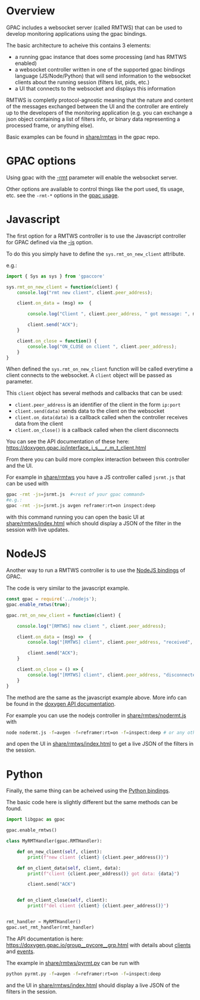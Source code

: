 # Overview

GPAC includes a websocket server (called RMTWS) that can be used to develop monitoring applications using the gpac bindings.

The basic architecture to acheive this contains 3 elements:

 - a running gpac instance that does some processing (and has RMTWS enabled)
 - a websocket controller written in one of the supported gpac bindings language (JS/Node/Python) that will send information to the websocket clients about the running session (filters list, pids, etc.)
 - a UI that connects to the websocket and displays this information


RMTWS is completly protocol-agnostic meaning that the nature and content of the messages exchanged between the UI and the controller are entirely up to the developers of the monitoring application (e.g. you can exchange a json object containing a list of filters info, or binary data representing a processed frame, or anything else).

Basic examples can be found in [share/rmtws](https://github.com/gpac/gpac/tree/master/share/rmtws) in the gpac repo.


# GPAC options

Using gpac with the [-rmt](core_options#rmt) parameter will enable the websocket server.

Other options are available to control things like the port used, tls usage, etc. see the `-rmt-*` options in the [gpac usage](core_options#rmt).


# Javascript

The first option for a RMTWS controller is to use the Javascript controller for GPAC defined via the [-js](gpac_general#js) option.

To do this you simply have to define the `sys.rmt_on_new_client` attribute.

e.g.:

```js
import { Sys as sys } from 'gpaccore'

sys.rmt_on_new_client = function(client) {
	console.log("rmt new client", client.peer_address);

	client.on_data = (msg) =>  {

        console.log("Client ", client.peer_address, " got message: ", msg);

		client.send("ACK");
	}

	client.on_close = function() {
		console.log("ON_CLOSE on client ", client.peer_address);
	}
}
```

When defined the `sys.rmt_on_new_client` function will be called everytime a client connects to the websocket. A `client` object will be passed as parameter.

This `client` object has several methods and callbacks that can be used:

 - `client.peer_address` is an identifier of the client in the form `ip:port`
 - `client.send(data)` sends data to the client on the websocket
 - `client.on_data(data)` is a callback called when the controller receives data from the client
 - `client.on_close()` is a callback called when the client disconnects

You can see the API documentation of these here: https://doxygen.gpac.io/interface_j_s___r_m_t_client.html

From there you can build more complex interaction between this controller and the UI.

For example in [share/rmtws](https://github.com/gpac/gpac/tree/master/share/rmtws) you have a JS controller called `jsrmt.js` that can be used with

```bash
gpac -rmt -js=jsrmt.js  #<rest of your gpac command>
#e.g.:
gpac -rmt -js=jsrmt.js avgen reframer:rt=on inspect:deep
```

with this command running you can open the basic UI at [share/rmtws/index.html](https://github.com/gpac/gpac/tree/master/share/rmtws/index.html) which should display a JSON of the filter in the session with live updates.


# NodeJS

Another way to run a RMTWS controller is to use the [NodeJS bindings](/Howtos/nodejs) of GPAC.

The code is very similar to the javascript example.

```js
const gpac = require('../nodejs');
gpac.enable_rmtws(true);

gpac.rmt_on_new_client = function(client) {

    console.log("[RMTWS] new client ", client.peer_address);

    client.on_data = (msg) =>  {
        console.log("[RMTWS] client", client.peer_address, "received", msg);

        client.send("ACK");
    }

    client.on_close = () => {
        console.log("[RMTWS] client", client.peer_address, "disconnected");
    }
}
```

The method are the same as the javascript example above. More info can be found in the [doxygen API documentation](https://doxygen.gpac.io/interface___r_m_t_client.html).

For example you can use the nodejs controller in [share/rmtws/nodermt.js](https://github.com/gpac/gpac/blob/master/share/rmtws/nodermt.js) with

```bash
node nodermt.js -f=avgen -f=reframer:rt=on -f=inspect:deep # or any other gpac filters
```

and open the UI in [share/rmtws/index.html](https://github.com/gpac/gpac/tree/master/share/rmtws/index.html) to get a live JSON of the filters in the session.


# Python

Finally, the same thing can be acheived using the [Python bindings](Howtos/python.md).

The basic code here is slightly different but the same methods can be found.

```python
import libgpac as gpac

gpac.enable_rmtws()

class MyRMTHandler(gpac.RMTHandler):

    def on_new_client(self, client):
        print(f"new client {client} {client.peer_address()}")

    def on_client_data(self, client, data):
        print(f"client {client.peer_address()} got data: {data}")

        client.send("ACK")


    def on_client_close(self, client):
        print(f"del client {client} {client.peer_address()}")


rmt_handler = MyRMTHandler()
gpac.set_rmt_handler(rmt_handler)
```

The API documentation is here: https://doxygen.gpac.io/group__pycore__grp.html with details about [clients](https://doxygen.gpac.io/classpython_1_1libgpac_1_1libgpac_1_1_r_m_t_client.html) and [events](https://doxygen.gpac.io/classpython_1_1libgpac_1_1libgpac_1_1_r_m_t_handler.html).

The example in [share/rmtws/pyrmt.py](https://github.com/gpac/gpac/blob/master/share/rmtws/pyrmt.py) can be run with

```sh
python pyrmt.py -f=avgen -f=reframer:rt=on -f=inspect:deep
```

and the UI in [share/rmtws/index.html](https://github.com/gpac/gpac/tree/master/share/rmtws/index.html) should display a live JSON of the filters in the session.
